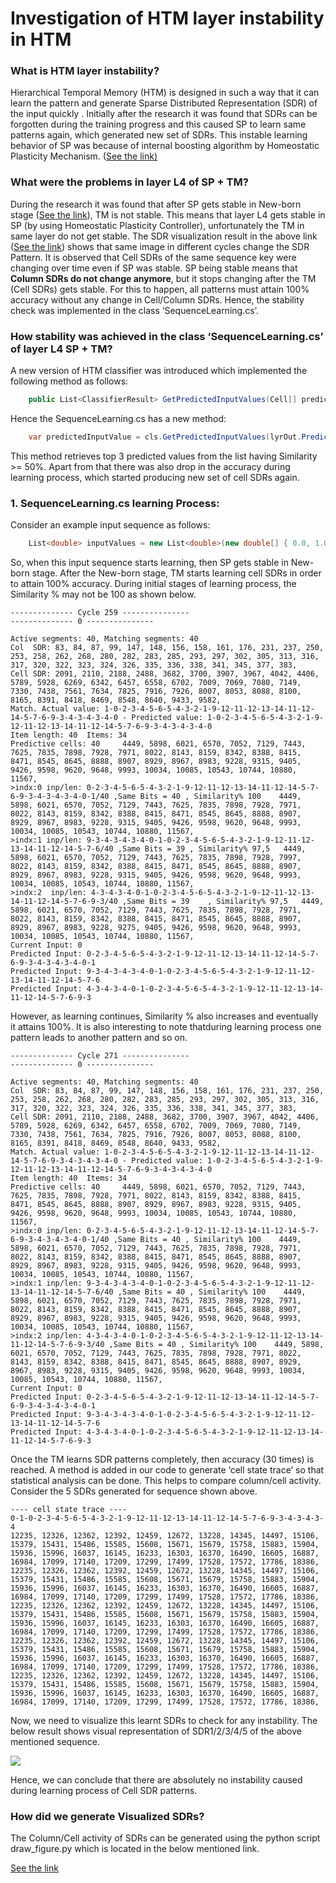 ﻿# Investigation of HTM layer instability in HTM

### What is HTM layer instability?

Hierarchical Temporal Memory (HTM) is designed in such a way that it can learn the pattern and generate Sparse Distributed Representation (SDR) of the input quickly . 
Initially after the research it was found that SDRs can be forgotten during the training progress and this caused SP to learn same patterns again, which generated new set of SDRs. This instable learning behavior of SP was because of internal boosting algorithm by Homeostatic Plasticity Mechanism. ([See the link)](https://github.com/ddobric/neocortexapi/blob/htm-serialization/source/Documentation/Experiments/ICPRAM_2021_76_CR.pdf)

### What were the problems in layer L4 of SP + TM?

During the research it was found that after SP gets stable in New-born stage ([See the link](https://github.com/ddobric/neocortexapi/blob/htm-serialization/source/Documentation/Experiments/ICPRAM_2021_76_CR.pdf)), TM is not stable. This means that layer L4 gets stable in SP (by using Homeostatic Plasticity Controller), unfortunately the TM in same layer do not get stable. The SDR visualization result in the above link ([See the link](https://github.com/PrasadSahana/neocortexapi/blob/master/source/Documentation/images/sdr-compare.png)) shows that same image in different cycles change the SDR Pattern.
It is observed that Cell SDRs of the same sequence key were changing over time even if SP was stable. SP being stable means that **Column SDRs do not change anymore**, but it stops changing after the TM (Cell SDRs) gets stable. For this to happen, all patterns must attain 100% accuracy without any change in Cell/Column SDRs. Hence, the stability check was implemented in the class ‘SequenceLearning.cs’.

### How stability was achieved in the class ‘SequenceLearning.cs’ of layer L4  SP + TM? 

A new version of HTM classifier was introduced which implemented the following method as follows:

```csharp
	public List<ClassifierResult> GetPredictedInputValues(Cell[] predictiveCells, short howMany)
```

Hence the SequenceLearning.cs has a new method:

```csharp
	var predictedInputValue = cls.GetPredictedInputValues(lyrOut.PredictiveCells.ToArray(), 3);
```

This method retrieves top 3 predicted values from the list having Similarity >= 50%. Apart from that there was also drop in the accuracy during learning process, which started producing new set of cell SDRs again.

### 1.	SequenceLearning.cs learning Process:

Consider an example input sequence as follows:

```csharp
	List<double> inputValues = new List<double>(new double[] { 0.0, 1.0, 0.0, 2.0, 3.0, 4.0, 5.0, 6.0, 5.0, 4.0, 3.0, 7.0, 1.0, 9.0, 12.0, 11.0, 12.0, 13.0, 14.0, 11.0, 12.0, 14.0, 5.0, 7.0, 6.0, 9.0, 3.0, 4.0, 3.0, 4.0, 3.0, 4.0 });
```

So, when this input sequence starts learning, then SP gets stable in New-born stage. After the New-born stage, TM starts learning cell SDRs in order to attain 100% accuracy. During initial stages of learning process, the Similarity % may not be 100 as shown below.

```
-------------- Cycle 259 ---------------						
-------------- 0 ---------------						
						
Active segments: 40, Matching segments: 40						
Col  SDR: 83, 84, 87, 99, 147, 148, 156, 158, 161, 176, 231, 237, 250, 253, 258, 262, 268, 280, 282, 283, 285, 293, 297, 302, 305, 313, 316, 317, 320, 322, 323, 324, 326, 335, 336, 338, 341, 345, 377, 383, 						
Cell SDR: 2091, 2110, 2188, 2488, 3682, 3700, 3907, 3967, 4042, 4406, 5789, 5928, 6269, 6342, 6457, 6558, 6702, 7009, 7069, 7080, 7149, 7330, 7438, 7561, 7634, 7825, 7916, 7926, 8007, 8053, 8088, 8100, 8165, 8391, 8418, 8469, 8548, 8640, 9433, 9582, 						
Match. Actual value: 1-0-2-3-4-5-6-5-4-3-2-1-9-12-11-12-13-14-11-12-14-5-7-6-9-3-4-3-4-3-4-0 - Predicted value: 1-0-2-3-4-5-6-5-4-3-2-1-9-12-11-12-13-14-11-12-14-5-7-6-9-3-4-3-4-3-4-0						
Item length: 40	 Items: 34					
Predictive cells: 40 	 4449, 5898, 6021, 6570, 7052, 7129, 7443, 7625, 7835, 7898, 7928, 7971, 8022, 8143, 8159, 8342, 8388, 8415, 8471, 8545, 8645, 8888, 8907, 8929, 8967, 8983, 9228, 9315, 9405, 9426, 9598, 9620, 9648, 9993, 10034, 10085, 10543, 10744, 10880, 11567, 					
>indx:0	inp/len: 0-2-3-4-5-6-5-4-3-2-1-9-12-11-12-13-14-11-12-14-5-7-6-9-3-4-3-4-3-4-0-1/40 ,Same Bits = 40	, Similarity% 100 	 4449, 5898, 6021, 6570, 7052, 7129, 7443, 7625, 7835, 7898, 7928, 7971, 8022, 8143, 8159, 8342, 8388, 8415, 8471, 8545, 8645, 8888, 8907, 8929, 8967, 8983, 9228, 9315, 9405, 9426, 9598, 9620, 9648, 9993, 10034, 10085, 10543, 10744, 10880, 11567, 			
>indx:1	inp/len: 9-3-4-3-4-3-4-0-1-0-2-3-4-5-6-5-4-3-2-1-9-12-11-12-13-14-11-12-14-5-7-6/40 ,Same Bits = 39	, Similarity% 97,5 	 4449, 5898, 6021, 6570, 7052, 7129, 7443, 7625, 7835, 7898, 7928, 7997, 8022, 8143, 8159, 8342, 8388, 8415, 8471, 8545, 8645, 8888, 8907, 8929, 8967, 8983, 9228, 9315, 9405, 9426, 9598, 9620, 9648, 9993, 10034, 10085, 10543, 10744, 10880, 11567, 			
>indx:2  inp/len: 4-3-4-3-4-0-1-0-2-3-4-5-6-5-4-3-2-1-9-12-11-12-13-14-11-12-14-5-7-6-9-3/40 ,Same Bits = 39	, Similarity% 97,5 	 4449, 5898, 6021, 6570, 7052, 7129, 7443, 7625, 7835, 7898, 7928, 7971, 8022, 8143, 8159, 8342, 8388, 8415, 8471, 8545, 8645, 8888, 8907, 8929, 8967, 8983, 9228, 9275, 9405, 9426, 9598, 9620, 9648, 9993, 10034, 10085, 10543, 10744, 10880, 11567, 				
Current Input: 0						
Predicted Input: 0-2-3-4-5-6-5-4-3-2-1-9-12-11-12-13-14-11-12-14-5-7-6-9-3-4-3-4-3-4-0-1						
Predicted Input: 9-3-4-3-4-3-4-0-1-0-2-3-4-5-6-5-4-3-2-1-9-12-11-12-13-14-11-12-14-5-7-6						
Predicted Input: 4-3-4-3-4-0-1-0-2-3-4-5-6-5-4-3-2-1-9-12-11-12-13-14-11-12-14-5-7-6-9-3
```

However, as learning continues, Similarity % also increases and eventually it attains 100%.	It is also interesting to note thatduring learning process one pattern leads to another pattern and so on.

```
-------------- Cycle 271 ---------------						
-------------- 0 ---------------						
						
Active segments: 40, Matching segments: 40						
Col  SDR: 83, 84, 87, 99, 147, 148, 156, 158, 161, 176, 231, 237, 250, 253, 258, 262, 268, 280, 282, 283, 285, 293, 297, 302, 305, 313, 316, 317, 320, 322, 323, 324, 326, 335, 336, 338, 341, 345, 377, 383, 						
Cell SDR: 2091, 2110, 2188, 2488, 3682, 3700, 3907, 3967, 4042, 4406, 5789, 5928, 6269, 6342, 6457, 6558, 6702, 7009, 7069, 7080, 7149, 7330, 7438, 7561, 7634, 7825, 7916, 7926, 8007, 8053, 8088, 8100, 8165, 8391, 8418, 8469, 8548, 8640, 9433, 9582, 						
Match. Actual value: 1-0-2-3-4-5-6-5-4-3-2-1-9-12-11-12-13-14-11-12-14-5-7-6-9-3-4-3-4-3-4-0 - Predicted value: 1-0-2-3-4-5-6-5-4-3-2-1-9-12-11-12-13-14-11-12-14-5-7-6-9-3-4-3-4-3-4-0						
Item length: 40	 Items: 34					
Predictive cells: 40 	 4449, 5898, 6021, 6570, 7052, 7129, 7443, 7625, 7835, 7898, 7928, 7971, 8022, 8143, 8159, 8342, 8388, 8415, 8471, 8545, 8645, 8888, 8907, 8929, 8967, 8983, 9228, 9315, 9405, 9426, 9598, 9620, 9648, 9993, 10034, 10085, 10543, 10744, 10880, 11567, 					
>indx:0	inp/len: 0-2-3-4-5-6-5-4-3-2-1-9-12-11-12-13-14-11-12-14-5-7-6-9-3-4-3-4-3-4-0-1/40 ,Same Bits = 40	, Similarity% 100 	 4449, 5898, 6021, 6570, 7052, 7129, 7443, 7625, 7835, 7898, 7928, 7971, 8022, 8143, 8159, 8342, 8388, 8415, 8471, 8545, 8645, 8888, 8907, 8929, 8967, 8983, 9228, 9315, 9405, 9426, 9598, 9620, 9648, 9993, 10034, 10085, 10543, 10744, 10880, 11567, 			
>indx:1	inp/len: 9-3-4-3-4-3-4-0-1-0-2-3-4-5-6-5-4-3-2-1-9-12-11-12-13-14-11-12-14-5-7-6/40 ,Same Bits = 40	, Similarity% 100 	 4449, 5898, 6021, 6570, 7052, 7129, 7443, 7625, 7835, 7898, 7928, 7971, 8022, 8143, 8159, 8342, 8388, 8415, 8471, 8545, 8645, 8888, 8907, 8929, 8967, 8983, 9228, 9315, 9405, 9426, 9598, 9620, 9648, 9993, 10034, 10085, 10543, 10744, 10880, 11567, 			
>indx:2	inp/len: 4-3-4-3-4-0-1-0-2-3-4-5-6-5-4-3-2-1-9-12-11-12-13-14-11-12-14-5-7-6-9-3/40 ,Same Bits = 40	, Similarity% 100 	 4449, 5898, 6021, 6570, 7052, 7129, 7443, 7625, 7835, 7898, 7928, 7971, 8022, 8143, 8159, 8342, 8388, 8415, 8471, 8545, 8645, 8888, 8907, 8929, 8967, 8983, 9228, 9315, 9405, 9426, 9598, 9620, 9648, 9993, 10034, 10085, 10543, 10744, 10880, 11567, 			
Current Input: 0						
Predicted Input: 0-2-3-4-5-6-5-4-3-2-1-9-12-11-12-13-14-11-12-14-5-7-6-9-3-4-3-4-3-4-0-1						
Predicted Input: 9-3-4-3-4-3-4-0-1-0-2-3-4-5-6-5-4-3-2-1-9-12-11-12-13-14-11-12-14-5-7-6						
Predicted Input: 4-3-4-3-4-0-1-0-2-3-4-5-6-5-4-3-2-1-9-12-11-12-13-14-11-12-14-5-7-6-9-3
```

Once the TM learns SDR patterns completely, then accuracy (30 times) is reached. A method is added in our code to generate ‘cell state trace’ so that statistical analysis can be done. This helps to compare column/cell activity. Consider the 5 SDRs generated for sequence shown above.

```
---- cell state trace ----	
0-1-0-2-3-4-5-6-5-4-3-2-1-9-12-11-12-13-14-11-12-14-5-7-6-9-3-4-3-4-3-4						
12235, 12326, 12362, 12392, 12459, 12672, 13228, 14345, 14497, 15106, 15379, 15431, 15486, 15585, 15608, 15671, 15679, 15758, 15883, 15904, 15936, 15996, 16037, 16145, 16233, 16303, 16370, 16490, 16605, 16887, 16984, 17099, 17140, 17209, 17299, 17499, 17528, 17572, 17786, 18386, 						
12235, 12326, 12362, 12392, 12459, 12672, 13228, 14345, 14497, 15106, 15379, 15431, 15486, 15585, 15608, 15671, 15679, 15758, 15883, 15904, 15936, 15996, 16037, 16145, 16233, 16303, 16370, 16490, 16605, 16887, 16984, 17099, 17140, 17209, 17299, 17499, 17528, 17572, 17786, 18386, 						
12235, 12326, 12362, 12392, 12459, 12672, 13228, 14345, 14497, 15106, 15379, 15431, 15486, 15585, 15608, 15671, 15679, 15758, 15883, 15904, 15936, 15996, 16037, 16145, 16233, 16303, 16370, 16490, 16605, 16887, 16984, 17099, 17140, 17209, 17299, 17499, 17528, 17572, 17786, 18386, 						
12235, 12326, 12362, 12392, 12459, 12672, 13228, 14345, 14497, 15106, 15379, 15431, 15486, 15585, 15608, 15671, 15679, 15758, 15883, 15904, 15936, 15996, 16037, 16145, 16233, 16303, 16370, 16490, 16605, 16887, 16984, 17099, 17140, 17209, 17299, 17499, 17528, 17572, 17786, 18386, 						
12235, 12326, 12362, 12392, 12459, 12672, 13228, 14345, 14497, 15106, 15379, 15431, 15486, 15585, 15608, 15671, 15679, 15758, 15883, 15904, 15936, 15996, 16037, 16145, 16233, 16303, 16370, 16490, 16605, 16887, 16984, 17099, 17140, 17209, 17299, 17499, 17528, 17572, 17786, 18386, 						
```

Now, we need to visualize this learnt SDRs to check for any instability. The below result shows visual representation of SDR1/2/3/4/5 of the above mentioned sequence.

![][img0.1]

[img0.1]: ./Visualized%20SDR%20Comparison/SDR_Comparison_Sequence_1_Stable.JPG


Hence, we can conclude that there are absolutely no instability caused during learning process of Cell SDR patterns.

### How did we generate Visualized SDRs?

The Column/Cell activity of SDRs can be generated using the python script draw_figure.py which is located in the below mentioned link.

[See the link](https://github.com/PrasadSahana/neocortexapi/blob/master/Python/ColumnActivityDiagram/draw_figure.py)